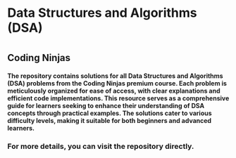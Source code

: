 <h1>  Data Structures and Algorithms (DSA) <h1>
        <h2>Coding Ninjas</h2>
<h4>
The repository contains solutions for all Data Structures and Algorithms (DSA) problems from the Coding Ninjas premium course.
Each problem is meticulously organized for ease of access, with clear explanations and efficient code implementations.
This resource serves as a comprehensive guide for learners seeking to enhance their understanding of DSA concepts through practical examples.
The solutions cater to various difficulty levels, making it suitable for both beginners and advanced learners.
</h4>
  
<h3>For more details, you can visit the repository directly.</h3>
